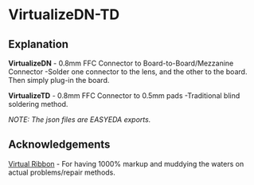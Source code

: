 # VirtualizeDN-TD

## Explanation
**VirtualizeDN** - 0.8mm FFC Connector to Board-to-Board/Mezzanine Connector
-Solder one connector to the lens, and the other to the board. Then simply plug-in the board.

**VirtualizeTD** - 0.8mm FFC Connector to 0.5mm pads
-Traditional blind soldering method.

_NOTE: The json files are EASYEDA exports._

## Acknowledgements
[Virtual Ribbon](https://segasonicfan.wixsite.com/retro/virtual-ribbon) - For having 1000% markup and muddying the waters on actual problems/repair methods.
